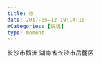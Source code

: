 ```yaml
---
title: 🤓
date: 2017-05-12 19:14:16
mCategories: [说说]
type: moment
---
```


<div id="pics-20170512191416"></div>

<script src="/lib/moment/pics.js"></script>
<script>
var data = [
    {"link": "2017-05-12_000001.jpeg", "type": "shuoshuo"}
];
picsRender(data, "pics-20170512191416");
</script>

长沙市鹅洲
湖南省长沙市岳麓区
